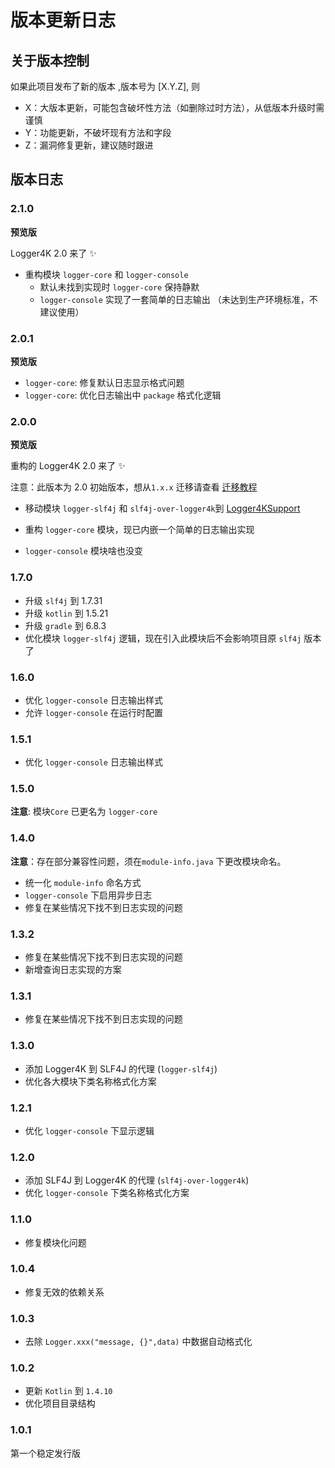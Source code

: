 # 版本更新日志

## 关于版本控制

如果此项目发布了新的版本 ,版本号为 [X.Y.Z], 则

- X：大版本更新，可能包含破坏性方法（如删除过时方法），从低版本升级时需谨慎
- Y：功能更新，不破坏现有方法和字段
- Z：漏洞修复更新，建议随时跟进

## 版本日志

### 2.1.0

**预览版**

Logger4K 2.0 来了 ✨

- 重构模块 `logger-core` 和 `logger-console`
  - 默认未找到实现时 `logger-core` 保持静默
  - `logger-console` 实现了一套简单的日志输出 （未达到生产环境标准，不建议使用）

### 2.0.1

**预览版**

- `logger-core`: 修复默认日志显示格式问题
- `logger-core`: 优化日志输出中 `package` 格式化逻辑

### 2.0.0

**预览版**

重构的 Logger4K 2.0 来了 ✨

注意：此版本为 2.0 初始版本，想从`1.x.x` 迁移请查看 [迁移教程](./docs/update-1.x-2.x.md)

- 移动模块 `logger-slf4j` 和 `slf4j-over-logger4k`到
  [Logger4KSupport](https://github.com/OpenEdgn/Logger4KSupport)

- 重构 `logger-core` 模块，现已内嵌一个简单的日志输出实现
- `logger-console` 模块啥也没变

### 1.7.0

- 升级 `slf4j` 到 1.7.31
- 升级 `kotlin` 到 1.5.21
- 升级 `gradle` 到 6.8.3
- 优化模块 `logger-slf4j` 逻辑，现在引入此模块后不会影响项目原 `slf4j` 版本了

### 1.6.0

- 优化 `logger-console` 日志输出样式
- 允许 `logger-console` 在运行时配置

### 1.5.1

- 优化 `logger-console` 日志输出样式

### 1.5.0

**注意**: 模块`Core` 已更名为 `logger-core`

### 1.4.0

**注意**：存在部分兼容性问题，须在`module-info.java` 下更改模块命名。

- 统一化 `module-info` 命名方式
- `logger-console` 下启用异步日志
- 修复在某些情况下找不到日志实现的问题

### 1.3.2

- 修复在某些情况下找不到日志实现的问题
- 新增查询日志实现的方案

### 1.3.1

- 修复在某些情况下找不到日志实现的问题

### 1.3.0

- 添加 Logger4K 到 SLF4J 的代理 (`logger-slf4j`)
- 优化各大模块下类名称格式化方案

### 1.2.1

- 优化 `logger-console` 下显示逻辑

### 1.2.0

- 添加 SLF4J 到 Logger4K 的代理 (`slf4j-over-logger4k`)
- 优化 `logger-console` 下类名称格式化方案

### 1.1.0

- 修复模块化问题

### 1.0.4

- 修复无效的依赖关系

### 1.0.3

- 去除 `Logger.xxx("message, {}",data)` 中数据自动格式化

### 1.0.2

- 更新 `Kotlin` 到 `1.4.10`
- 优化项目目录结构

### 1.0.1

第一个稳定发行版
